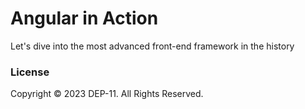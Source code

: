 # Angular in Action
Let's dive into the most advanced front-end framework in the history

### License
Copyright &copy; 2023 DEP-11. All Rights Reserved.
